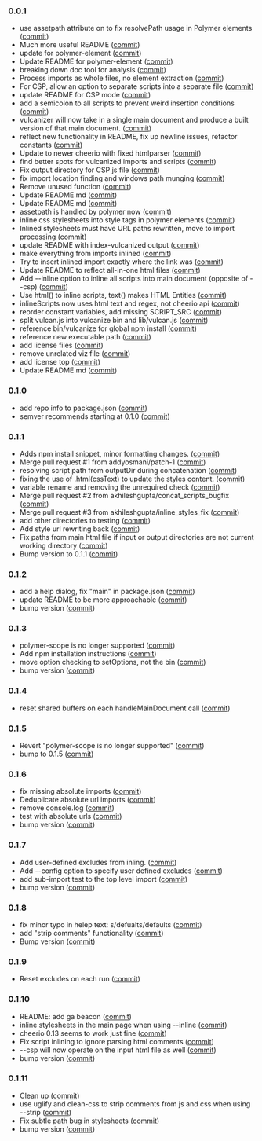 ### 0.0.1
- use assetpath attribute on <element> to fix resolvePath usage in Polymer elements ([commit](https://github.com/Polymer/vulcanize/commit/65742e4))
- Much more useful README ([commit](https://github.com/Polymer/vulcanize/commit/7a14a0a))
- update for polymer-element ([commit](https://github.com/Polymer/vulcanize/commit/866e282))
- Update README for polymer-element ([commit](https://github.com/Polymer/vulcanize/commit/42c0903))
- breaking down doc tool for analysis ([commit](https://github.com/Polymer/vulcanize/commit/ec2fff7))
- Process imports as whole files, no element extraction ([commit](https://github.com/Polymer/vulcanize/commit/a2fbec8))
- For CSP, allow an option to separate scripts into a separate file ([commit](https://github.com/Polymer/vulcanize/commit/a9c94f2))
- update README for CSP mode ([commit](https://github.com/Polymer/vulcanize/commit/d048526))
- add a semicolon to all scripts to prevent weird insertion conditions ([commit](https://github.com/Polymer/vulcanize/commit/ba536e5))
- vulcanizer will now take in a single main document and produce a built version of that main document. ([commit](https://github.com/Polymer/vulcanize/commit/b0590ec))
- reflect new functionality in README, fix up newline issues, refactor constants ([commit](https://github.com/Polymer/vulcanize/commit/b5f793b))
- Update to newer cheerio with fixed htmlparser ([commit](https://github.com/Polymer/vulcanize/commit/5091f57))
- find better spots for vulcanized imports and scripts ([commit](https://github.com/Polymer/vulcanize/commit/e43b7c1))
- Fix output directory for CSP js file ([commit](https://github.com/Polymer/vulcanize/commit/50e0b41))
- fix import location finding and windows path munging ([commit](https://github.com/Polymer/vulcanize/commit/2ad5e0b))
- Remove unused function ([commit](https://github.com/Polymer/vulcanize/commit/8e3458d))
- Update README.md ([commit](https://github.com/Polymer/vulcanize/commit/748fa81))
- Update README.md ([commit](https://github.com/Polymer/vulcanize/commit/1ca31c6))
- assetpath is handled by polymer now ([commit](https://github.com/Polymer/vulcanize/commit/b4d3703))
- inline css stylesheets into style tags in polymer elements ([commit](https://github.com/Polymer/vulcanize/commit/3ebfc4e))
- Inlined stylesheets must have URL paths rewritten, move to import processing ([commit](https://github.com/Polymer/vulcanize/commit/82f88db))
- update README with index-vulcanized output ([commit](https://github.com/Polymer/vulcanize/commit/60fd461))
- make everything from imports inlined ([commit](https://github.com/Polymer/vulcanize/commit/cb6082d))
- Try to insert inlined import exactly where the link was ([commit](https://github.com/Polymer/vulcanize/commit/d341c8b))
- Update README to reflect all-in-one html files ([commit](https://github.com/Polymer/vulcanize/commit/3377419))
- Add --inline option to inline all scripts into main document (opposite of --csp) ([commit](https://github.com/Polymer/vulcanize/commit/71f0b80))
- Use html() to inline scripts, text() makes HTML Entities ([commit](https://github.com/Polymer/vulcanize/commit/66fd4ad))
- inlineScripts now uses html text and regex, not cheerio api ([commit](https://github.com/Polymer/vulcanize/commit/0f27091))
- reorder constant variables, add missing SCRIPT_SRC ([commit](https://github.com/Polymer/vulcanize/commit/75ddc28))
- split vulcan.js into vulcanize bin and lib/vulcan.js ([commit](https://github.com/Polymer/vulcanize/commit/b5f19ff))
- reference bin/vulcanize for global npm install ([commit](https://github.com/Polymer/vulcanize/commit/a79885a))
- reference new executable path ([commit](https://github.com/Polymer/vulcanize/commit/2bd7272))
- add license files ([commit](https://github.com/Polymer/vulcanize/commit/fa145b3))
- remove unrelated viz file ([commit](https://github.com/Polymer/vulcanize/commit/1503e47))
- add license top ([commit](https://github.com/Polymer/vulcanize/commit/cb3d754))
- Update README.md ([commit](https://github.com/Polymer/vulcanize/commit/d070c7f))
### 0.1.0
- add repo info to package.json ([commit](https://github.com/Polymer/vulcanize/commit/a0ad98c))
- semver recommends starting at 0.1.0 ([commit](https://github.com/Polymer/vulcanize/commit/0cce118))
### 0.1.1
- Adds npm install snippet, minor formatting changes. ([commit](https://github.com/Polymer/vulcanize/commit/0c2012a))
- Merge pull request #1 from addyosmani/patch-1 ([commit](https://github.com/Polymer/vulcanize/commit/af6be09))
- resolving script path from outputDir  during concatenation ([commit](https://github.com/Polymer/vulcanize/commit/aff52d5))
- fixing the use of .html(cssText) to update the styles content. ([commit](https://github.com/Polymer/vulcanize/commit/cac1c06))
- variable rename and removing the unrequired check ([commit](https://github.com/Polymer/vulcanize/commit/8e50118))
- Merge pull request #2 from akhileshgupta/concat_scripts_bugfix ([commit](https://github.com/Polymer/vulcanize/commit/0b00c84))
- Merge pull request #3 from akhileshgupta/inline_styles_fix ([commit](https://github.com/Polymer/vulcanize/commit/9148aa8))
- add other directories to testing ([commit](https://github.com/Polymer/vulcanize/commit/fc3ec5c))
- Add style url rewriting back ([commit](https://github.com/Polymer/vulcanize/commit/4b969f2))
- Fix paths from main html file if input or output directories are not current working directory ([commit](https://github.com/Polymer/vulcanize/commit/37826f8))
- Bump version to 0.1.1 ([commit](https://github.com/Polymer/vulcanize/commit/b5529cf))
### 0.1.2
- add a help dialog, fix "main" in package.json ([commit](https://github.com/Polymer/vulcanize/commit/e819859))
- update README to be more approachable ([commit](https://github.com/Polymer/vulcanize/commit/0e1b1b0))
- bump version ([commit](https://github.com/Polymer/vulcanize/commit/cce587a))
### 0.1.3
- polymer-scope is no longer supported ([commit](https://github.com/Polymer/vulcanize/commit/130bd9f))
- Add npm installation instructions ([commit](https://github.com/Polymer/vulcanize/commit/e5a3a20))
- move option checking to setOptions, not the bin ([commit](https://github.com/Polymer/vulcanize/commit/3c74820))
- bump version ([commit](https://github.com/Polymer/vulcanize/commit/93bf0a1))
### 0.1.4
- reset shared buffers on each handleMainDocument call ([commit](https://github.com/Polymer/vulcanize/commit/2382ad5))
### 0.1.5
- Revert "polymer-scope is no longer supported" ([commit](https://github.com/Polymer/vulcanize/commit/db19950))
- bump to 0.1.5 ([commit](https://github.com/Polymer/vulcanize/commit/cff4a85))
### 0.1.6
- fix missing absolute imports ([commit](https://github.com/Polymer/vulcanize/commit/736af4f))
- Deduplicate absolute url imports ([commit](https://github.com/Polymer/vulcanize/commit/a217426))
- remove console.log ([commit](https://github.com/Polymer/vulcanize/commit/4b0a37d))
- test with absolute urls ([commit](https://github.com/Polymer/vulcanize/commit/23431b1))
- bump version ([commit](https://github.com/Polymer/vulcanize/commit/7fb77d1))
### 0.1.7
- Add user-defined excludes from inling. ([commit](https://github.com/Polymer/vulcanize/commit/315564d))
- Add --config option to specify user defined excludes ([commit](https://github.com/Polymer/vulcanize/commit/e2ab045))
- add sub-import test to the top level import ([commit](https://github.com/Polymer/vulcanize/commit/eba7c07))
- bump version ([commit](https://github.com/Polymer/vulcanize/commit/05faeef))
### 0.1.8
- fix minor typo in helep text: s/defualts/defaults ([commit](https://github.com/Polymer/vulcanize/commit/d3d2468))
- add "strip comments" functionality ([commit](https://github.com/Polymer/vulcanize/commit/e8df4e8))
- Bump version ([commit](https://github.com/Polymer/vulcanize/commit/506a21f))
### 0.1.9
- Reset excludes on each run ([commit](https://github.com/Polymer/vulcanize/commit/50b7bb7))
### 0.1.10
- README: add ga beacon ([commit](https://github.com/Polymer/vulcanize/commit/78899f7))
- inline stylesheets in the main page when using --inline ([commit](https://github.com/Polymer/vulcanize/commit/706a119))
- cheerio 0.13 seems to work just fine ([commit](https://github.com/Polymer/vulcanize/commit/7f23b53))
- Fix script inlining to ignore parsing html comments ([commit](https://github.com/Polymer/vulcanize/commit/388b5a5))
- --csp will now operate on the input html file as well ([commit](https://github.com/Polymer/vulcanize/commit/32c32c7))
- bump version ([commit](https://github.com/Polymer/vulcanize/commit/30b5890))
### 0.1.11
- Clean up ([commit](https://github.com/Polymer/vulcanize/commit/324df0a))
- use uglify and clean-css to strip comments from js and css when using --strip ([commit](https://github.com/Polymer/vulcanize/commit/f5304c8))
- Fix subtle path bug in stylesheets ([commit](https://github.com/Polymer/vulcanize/commit/37d0b39))
- bump version ([commit](https://github.com/Polymer/vulcanize/commit/22bf857))
